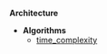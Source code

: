 __Architecture__
- __Algorithms__
  - [time_complexity](Architecture@/Algorithms@/time_complexity@.txt)
